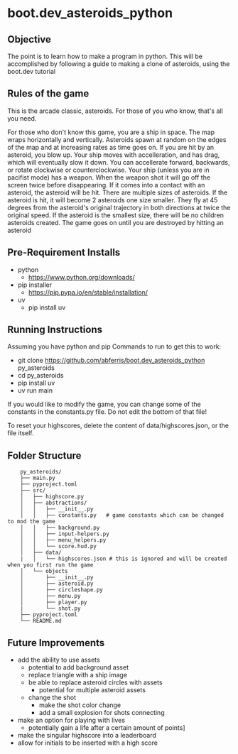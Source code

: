 # boot.dev_asteroids_python

## Objective

The point is to learn how to make a program in python. This will be accomplished by following a guide to making a clone of asteroids, using the boot.dev tutorial

## Rules of the game

This is the arcade classic, asteroids. For those of you who know, that's all you need.

For those who don't know this game, you are a ship in space. The map wraps horizontally and vertically. Asteroids spawn at random on the edges of the map and at increasing rates as time goes on. 
If you are hit by an asteroid, you blow up. Your ship moves with accelleration, and has drag, which will eventually slow it down. You can accellerate forward, backwards, or rotate clockwise or counterclockwise.
Your ship (unless you are in pacifist mode) has a weapon. When the weapon shot it will go off the screen twice before disappearing.
If it comes into a contact with an asteroid, the asteroid will be hit. There are multiple sizes of asteroids. If the asteroid is hit, it will become 2 asteroids one size smaller. They fly at 45 degrees from the asteroid's original trajectory in both directions at twice the original speed.
If the asteroid is the smallest size, there will be no children asteroids created.
The game goes on until you are destroyed by hitting an asteroid

## Pre-Requirement Installs

- python 
  - https://www.python.org/downloads/
- pip installer
  - https://pip.pypa.io/en/stable/installation/
- uv
    - pip install uv


## Running Instructions

Assuming you have python and pip
Commands to run to get this to work:
- git clone https://github.com/abferris/boot.dev_asteroids_python py_asteroids
- cd py_asteroids
- pip install uv
- uv run main

If you would like to modify the game, you can change some of the constants in the constants.py file.
Do not edit the bottom of that file!

To reset your highscores, delete the content of data/highscores.json, or the file itself.


## Folder Structure

        py_asteroids/
        ├── main.py
        ├── pyproject.toml
        ├── src/
        │   ├── highscore.py
        │   ├── abstractions/
        │   │   ├── __init__.py
        │   │   ├── constants.py   # game constants which can be changed to mod the game
        │   │   ├── background.py  
        │   │   ├── input-helpers.py
        │   │   ├── menu_helpers.py
        │   │   └── score.hud.py
        │   ├── data/
        |   │   └── highscores.json # this is ignored and will be created when you first run the game
        │   └── objects
        │       ├── __init__.py   
        │       ├── asteroid.py
        │       ├── circleshape.py
        │       ├── menu.py
        │       ├── player.py
        |       └── shot.py
        ├── pyproject.toml
        └── README.md

## Future Improvements
- add the ability to use assets
  - potential to add background asset
  - replace triangle with a ship image
  - be able to replace asteroid circles with assets
    - potential for multiple asteroid assets
  - change the shot
    - make the shot color change
    - add a small explosion for shots connecting
- make an option for playing with lives
  - potentially gain a life after a certain amount of points]
- make the singular highscore into a leaderboard
- allow for initials to be inserted with a high score